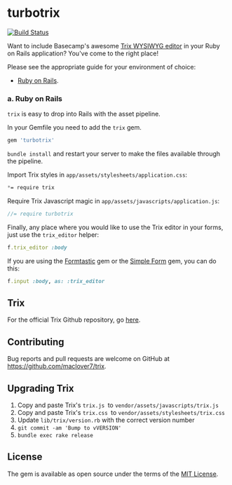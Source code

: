 # turbotrix

[![Build Status](https://travis-ci.org/maclover7/turbotrix.svg)](https://travis-ci.org/maclover7/turbotrix)

Want to include Basecamp's awesome [Trix WYSIWYG
editor](http://trix-editor.org) in your Ruby on Rails application?
You've come to the right place!

Please see the appropriate guide for your environment of choice:

* [Ruby on Rails](#a-ruby-on-rails).

### a. Ruby on Rails

`trix` is easy to drop into Rails with the asset pipeline.

In your Gemfile you need to add the `trix` gem.

```ruby
gem 'turbotrix'
```

`bundle install` and restart your server to make the files available through the pipeline.

Import Trix styles in `app/assets/stylesheets/application.css`:

```css
*= require trix
```

Require Trix Javascript magic in `app/assets/javascripts/application.js`:

```js
//= require turbotrix
```

Finally, any place where you would like to use the Trix editor in your
forms, just use the `trix_editor` helper:

```ruby
f.trix_editor :body
```

If you are using the [Formtastic](https://github.com/justinfrench/formtastic) gem or the [Simple Form](https://github.com/plataformatec/simple_form) gem, you can do this:

```ruby
f.input :body, as: :trix_editor
```

## Trix

For the official Trix Github repository, go
[here](https://github.com/basecamp/trix).

## Contributing

Bug reports and pull requests are welcome on GitHub at https://github.com/maclover7/trix.

## Upgrading Trix
1. Copy and paste Trix's `trix.js `to `vendor/assets/javascripts/trix.js`
2. Copy and paste Trix's `trix.css `to `vendor/assets/stylesheets/trix.css`
3. Update `lib/trix/version.rb` with the correct version number
4. `git commit -am 'Bump to vVERSION'`
4. `bundle exec rake release`

## License

The gem is available as open source under the terms of the [MIT License](http://opensource.org/licenses/MIT).
